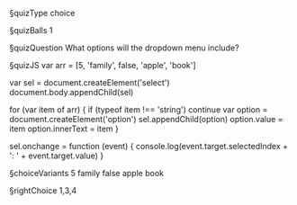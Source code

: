 §quizType
choice

§quizBalls
1

§quizQuestion
What options will the dropdown menu include?


§quizJS
var arr = [5, 'family', false, 'apple', 'book']

var sel = document.createElement('select')
document.body.appendChild(sel)

for (var item of arr) {
  if (typeof item !== 'string') continue
  var option = document.createElement('option')
  sel.appendChild(option)
  option.value = item
  option.innerText = item
}

sel.onchange = function (event) {
  console.log(event.target.selectedIndex + ': ' + event.target.value)
}



§choiceVariants
5
family
false
apple
book


§rightChoice
1,3,4
